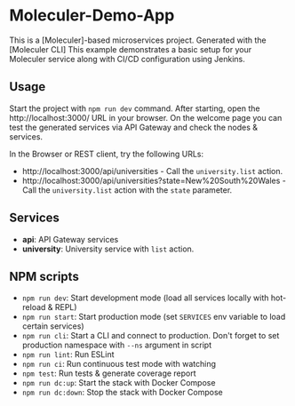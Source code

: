 

# Moleculer-Demo-App
This is a [Moleculer]-based microservices project. Generated with the [Moleculer CLI]
This example demonstrates a basic setup for your Moleculer service along with CI/CD configuration using Jenkins.

## Usage
Start the project with `npm run dev` command. 
After starting, open the http://localhost:3000/ URL in your browser. 
On the welcome page you can test the generated services via API Gateway and check the nodes & services.

In the Browser or REST client, try the following URLs:
- http://localhost:3000/api/universities - Call the `university.list` action.
- http://localhost:3000/api/universities?state=New%20South%20Wales - Call the `university.list` action with the `state` parameter.


## Services
- **api**: API Gateway services
- **university**: University service with `list` action.


## NPM scripts

- `npm run dev`: Start development mode (load all services locally with hot-reload & REPL)
- `npm run start`: Start production mode (set `SERVICES` env variable to load certain services)
- `npm run cli`: Start a CLI and connect to production. Don't forget to set production namespace with `--ns` argument in script
- `npm run lint`: Run ESLint
- `npm run ci`: Run continuous test mode with watching
- `npm test`: Run tests & generate coverage report
- `npm run dc:up`: Start the stack with Docker Compose
- `npm run dc:down`: Stop the stack with Docker Compose

